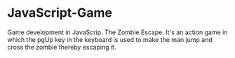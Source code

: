 # JavaScript-Game
Game development in JavaScrip. 
The Zombie Escape.
It's an action game in which the pgUp key in the keyboard is used to make the man jump and cross the zombie thereby escaping it. 
